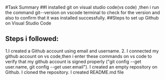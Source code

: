 #Task Summary
##I installed git on visual studio code(vs code) ,then i run the command git--version on vscode terminal to check for the version and also to confirm that it was installed successfully.
##Steps to set up Github on Visual Studio Code

## Steps i followed:

1.I created a Github account using email and username. 2. I connected my github account on vs code,then i enter these commands on vs code to verify that my github account is signed properly ("git config --get user.name, git config --get user.email").
I created an empty repository on Github.
I cloned the repository.
I created README.md file
